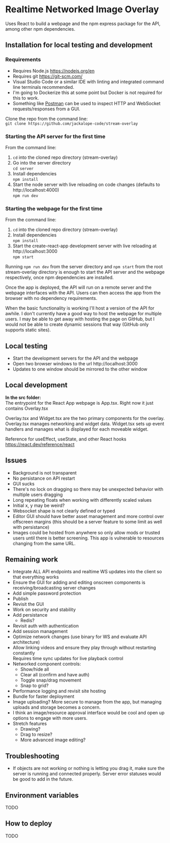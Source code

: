 # Realtime Networked Image Overlay
Uses React to build a webpage and the npm express package for the API, among other npm dependencies.
## Installation for local testing and development
### Requirements
- Requires Node.js https://nodejs.org/en
- Requires git https://git-scm.com/
- Visual Studio Code or a similar IDE with linting and integrated command line terminals recommended.
- I'm going to Dockerize this at some point but Docker is not required for this to work.
- Something like [Postman](https://www.postman.com/downloads/) can be used to inspect HTTP and WebSocket requests/responses from a GUI.

Clone the repo from the command line:  
```git clone https://github.com/jackalope-code/stream-overlay```  


### Starting the API server for the first time
From the command line:  
1. `cd` into the cloned repo directory (stream-overlay)
2. Go into the server directory  
`cd server`
3. Install dependencies  
`npm install`
4. Start the node server with live reloading on code changes (defaults to http://localhost:4000)  
`npm run dev`

### Starting the webpage for the first time
From the command line:
1. `cd` into the cloned repo directory (stream-overlay)
2. Install dependencies  
`npm install`
3. Start the create-react-app development server with live reloading at http://localhost:3000  
`npm start`

Running `npm run dev` from the server directory and `npm start` from the root stream-overlay directory is enough to start the API server and the webpage respectively, once npm dependencies are installed.

Once the app is deployed, the API will run on a remote server and the webpage interfaces with the API. Users can then access the app from the browser with no dependency requirements.

When the basic functionality is working I'll host a version of the API for awhile. I don't currently have a good way to host the webpage for multiple users. I may be able to get away with hosting the page on GitHub, but I would not be able to create dynamic sessions that way (GitHub only supports static sites).

## Local testing
- Start the development servers for the API and the webpage
- Open two browser windows to the url http://localhost:3000
- Updates to one window should be mirrored to the other window

## Local development
**In the src folder:**  
The entrypoint for the React App webpage is App.tsx. Right now it just contains Overlay.tsx

Overlay.tsx and Widget.tsx are the two primary components for the overlay. Overlay.tsx manages networking and widget data. Widget.tsx sets up event handlers and manages what is displayed for each moveable widget.

Reference for useEffect, useState, and other React hooks
https://react.dev/reference/react

## Issues
- Background is not transparent
- No persistance on API restart
- GUI sucks
- There's no lock on dragging so there may be unexpected behavior with multiple users dragging
- Long repeating floats when working with differently scaled values
- Initial x, y may be weird?
- Websocket shape is not clearly defined or typed
- Editor GUI should have better asset management and more control over offscreen margins (this should be a server feature to some limit as well with persistance)
- Images could be hosted from anywhere so only allow mods or trusted users until there is better screening. This app is vulnerable to resources changing from the same URL.

## Remaining work
- Integrate ALL API endpoints and realtime WS updates into the client so that everything works
- Ensure the GUI for adding and editing onscreen components is receiving/broadcasting server changes
- Add simple password protection
- Publish
- Revisit the GUI
- Work on security and stability
- Add persistance
  - Redis?
- Revisit auth with authentication
- Add session management
- Optimize network changes (use binary for WS and evaluate API architecture)
- Allow linking videos and ensure they play through without restarting constantly  
Requires time sync updates for live playback control
- Networked component controls:
  - Show/hide all
  - Clear all (confirm and have auth)
  - Toggle snap/drag movement
  - Snap to grid?
- Performance logging and revisit site hosting
- Bundle for faster deployment
- Image uploading? More secure to manage from the app, but managing uploads and storage becomes a concern.
- I think an image/resource approval interface would be cool and open up options to engage with more users.
- Stretch features
  - Drawing?
  - Drag to resize?
  - More advanced image editing?

## Troubleshooting
- If objects are not working or nothing is letting you drag it, make sure the server is running and connected properly. Server error statuses would be good to add in the future.

## Environment variables
TODO

## How to deploy
TODO
